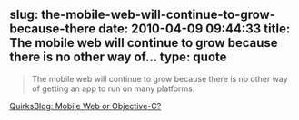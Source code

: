 slug: the-mobile-web-will-continue-to-grow-because-there
date: 2010-04-09 09:44:33
title: The mobile web will continue to grow because there is no other way of...
type: quote
---

> The mobile web will continue to grow because there is no other way of getting an app to run on many platforms.

[QuirksBlog: Mobile Web or Objective-C?](http://www.quirksmode.org/blog/archives/2010/04/mobile_web_or_o.html)
